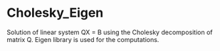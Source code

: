 # Cholesky_Eigen
Solution of linear system QX = B using the Cholesky decomposition of matrix Q. Eigen library is used for the computations.
